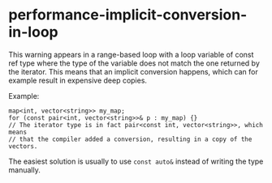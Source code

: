 performance-implicit-conversion-in-loop
=======================================

This warning appears in a range-based loop with a loop variable of const
ref type where the type of the variable does not match the one returned
by the iterator. This means that an implicit conversion happens, which
can for example result in expensive deep copies.

Example:

    map<int, vector<string>> my_map;
    for (const pair<int, vector<string>>& p : my_map) {}
    // The iterator type is in fact pair<const int, vector<string>>, which means
    // that the compiler added a conversion, resulting in a copy of the vectors.

The easiest solution is usually to use `const auto&` instead of writing
the type manually.
